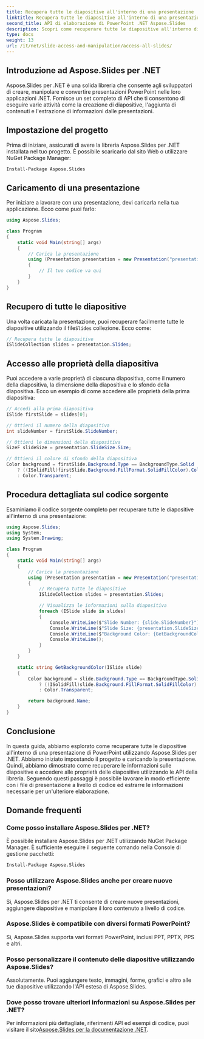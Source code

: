 ```yaml
---
title: Recupera tutte le diapositive all'interno di una presentazione
linktitle: Recupera tutte le diapositive all'interno di una presentazione
second_title: API di elaborazione di PowerPoint .NET Aspose.Slides
description: Scopri come recuperare tutte le diapositive all'interno di una presentazione di PowerPoint utilizzando Aspose.Slides per .NET. Segui questa guida passo passo con il codice sorgente completo per lavorare in modo efficiente con le presentazioni a livello di codice. Esplora le proprietà delle diapositive, l'installazione, la personalizzazione e altro ancora.
type: docs
weight: 13
url: /it/net/slide-access-and-manipulation/access-all-slides/
---
```


## Introduzione ad Aspose.Slides per .NET

Aspose.Slides per .NET è una solida libreria che consente agli sviluppatori di creare, manipolare e convertire presentazioni PowerPoint nelle loro applicazioni .NET. Fornisce un set completo di API che ti consentono di eseguire varie attività come la creazione di diapositive, l'aggiunta di contenuti e l'estrazione di informazioni dalle presentazioni.

## Impostazione del progetto

Prima di iniziare, assicurati di avere la libreria Aspose.Slides per .NET installata nel tuo progetto. È possibile scaricarlo dal sito Web o utilizzare NuGet Package Manager:

```bash
Install-Package Aspose.Slides
```

## Caricamento di una presentazione

Per iniziare a lavorare con una presentazione, devi caricarla nella tua applicazione. Ecco come puoi farlo:

```csharp
using Aspose.Slides;

class Program
{
    static void Main(string[] args)
    {
        // Carica la presentazione
        using (Presentation presentation = new Presentation("presentation.pptx"))
        {
            // Il tuo codice va qui
        }
    }
}
```

## Recupero di tutte le diapositive

 Una volta caricata la presentazione, puoi recuperare facilmente tutte le diapositive utilizzando il file`Slides` collezione. Ecco come:

```csharp
// Recupera tutte le diapositive
ISlideCollection slides = presentation.Slides;
```

## Accesso alle proprietà della diapositiva

Puoi accedere a varie proprietà di ciascuna diapositiva, come il numero della diapositiva, la dimensione della diapositiva e lo sfondo della diapositiva. Ecco un esempio di come accedere alle proprietà della prima diapositiva:

```csharp
// Accedi alla prima diapositiva
ISlide firstSlide = slides[0];

// Ottieni il numero della diapositiva
int slideNumber = firstSlide.SlideNumber;

// Ottieni le dimensioni della diapositiva
SizeF slideSize = presentation.SlideSize.Size;

// Ottieni il colore di sfondo della diapositiva
Color background = firstSlide.Background.Type == BackgroundType.Solid
    ? ((ISolidFill)firstSlide.Background.FillFormat.SolidFillColor).Color
    : Color.Transparent;
```

## Procedura dettagliata sul codice sorgente

Esaminiamo il codice sorgente completo per recuperare tutte le diapositive all'interno di una presentazione:

```csharp
using Aspose.Slides;
using System;
using System.Drawing;

class Program
{
    static void Main(string[] args)
    {
        // Carica la presentazione
        using (Presentation presentation = new Presentation("presentation.pptx"))
        {
            // Recupera tutte le diapositive
            ISlideCollection slides = presentation.Slides;

            // Visualizza le informazioni sulla diapositiva
            foreach (ISlide slide in slides)
            {
                Console.WriteLine($"Slide Number: {slide.SlideNumber}");
                Console.WriteLine($"Slide Size: {presentation.SlideSize.Size}");
                Console.WriteLine($"Background Color: {GetBackgroundColor(slide)}");
                Console.WriteLine();
            }
        }
    }

    static string GetBackgroundColor(ISlide slide)
    {
        Color background = slide.Background.Type == BackgroundType.Solid
            ? ((ISolidFill)slide.Background.FillFormat.SolidFillColor).Color
            : Color.Transparent;

        return background.Name;
    }
}
```

## Conclusione

In questa guida, abbiamo esplorato come recuperare tutte le diapositive all'interno di una presentazione di PowerPoint utilizzando Aspose.Slides per .NET. Abbiamo iniziato impostando il progetto e caricando la presentazione. Quindi, abbiamo dimostrato come recuperare le informazioni sulle diapositive e accedere alle proprietà delle diapositive utilizzando le API della libreria. Seguendo questi passaggi è possibile lavorare in modo efficiente con i file di presentazione a livello di codice ed estrarre le informazioni necessarie per un'ulteriore elaborazione.

## Domande frequenti

### Come posso installare Aspose.Slides per .NET?

È possibile installare Aspose.Slides per .NET utilizzando NuGet Package Manager. È sufficiente eseguire il seguente comando nella Console di gestione pacchetti:

```bash
Install-Package Aspose.Slides
```

### Posso utilizzare Aspose.Slides anche per creare nuove presentazioni?

Sì, Aspose.Slides per .NET ti consente di creare nuove presentazioni, aggiungere diapositive e manipolare il loro contenuto a livello di codice.

### Aspose.Slides è compatibile con diversi formati PowerPoint?

Sì, Aspose.Slides supporta vari formati PowerPoint, inclusi PPT, PPTX, PPS e altri.

### Posso personalizzare il contenuto delle diapositive utilizzando Aspose.Slides?

Assolutamente. Puoi aggiungere testo, immagini, forme, grafici e altro alle tue diapositive utilizzando l'API estesa di Aspose.Slides.

### Dove posso trovare ulteriori informazioni su Aspose.Slides per .NET?

 Per informazioni più dettagliate, riferimenti API ed esempi di codice, puoi visitare il sito[Aspose.Slides per la documentazione .NET](https://reference.aspose.com/slides/net/).